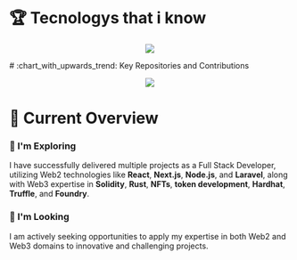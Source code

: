 # :trophy: Tecnologys that i know
<p align="center">
  <a>
   <img src="https://skillicons.dev/icons?i=nextjs,nodejs,typescript,mysql,mongodb,prisma,react,js,firebase,html,css,express,vscode,stackoverflow,tailwind,vercel,netlify,github,figma,laravel,solidity,rust&perline=11" />

  </a>
</p>
# :chart_with_upwards_trend: Key Repositories and Contributions

<p align="center">
  <a >
    <img src="https://api.githubtrends.io/user/svg/rayhanalmim/repos?time_range=one_year&include_private=true&group=private&loc_metric=changed&theme=dark" />
  </a>
</p>


# :pushpin: Current Overview

### :dart: I'm Exploring  
I have successfully delivered multiple projects as a Full Stack Developer, utilizing Web2 technologies like **React**, **Next.js**, **Node.js**, and **Laravel**, along with Web3 expertise in **Solidity**, **Rust**, **NFTs**, **token development**, **Hardhat**, **Truffle**, and **Foundry**.  

### :mag_right: I'm Looking  
I am actively seeking opportunities to apply my expertise in both Web2 and Web3 domains to innovative and challenging projects.  
